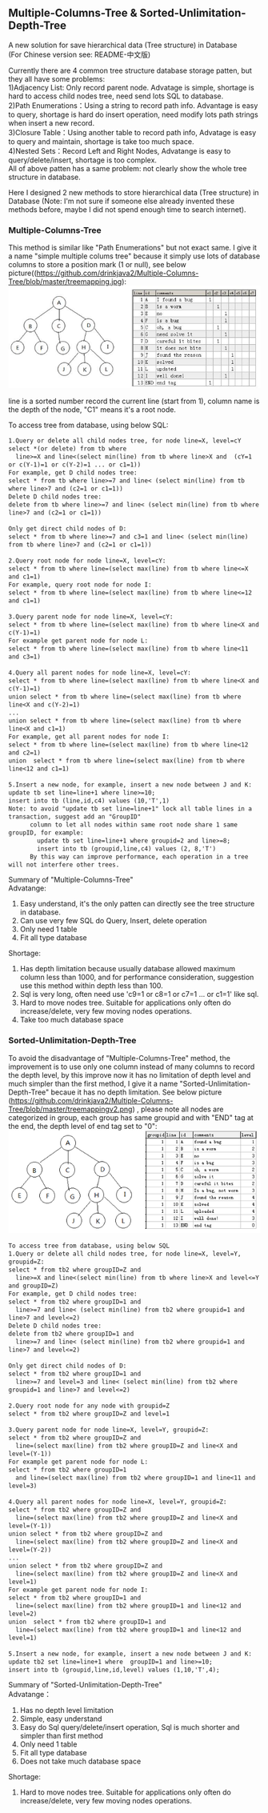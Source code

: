 ## Multiple-Columns-Tree & Sorted-Unlimitation-Depth-Tree
A new solution for save hierarchical data (Tree structure) in Database  
(For Chinese version see: README-中文版)
  
Currently there are 4 common tree structure database storage patten, but they all have some problems:  
1)Adjacency List: Only record parent node. Advatage is simple, shortage is hard to access child nodes tree, need send lots SQL to database.  
2)Path Enumerations：Using a string to record path info. Advantage is easy to query, shortage is hard do insert operation, need modify lots path strings when insert a new record.  
3)Closure Table：Using another table to record path info, Advatage is easy to query and maintain, shortage is take too much space.  
4)Nested Sets：Record Left and Right Nodes, Advatange is easy to query/delete/insert, shortage is too complex.  
All of above patten has a same problem: not clearly show the whole tree structure in database.  

Here I designed 2 new methods to store hierarchical data (Tree structure) in Database (Note: I'm not sure if someone else already invented these methods before, maybe I did not spend enough time to search internet).  

### Multiple-Columns-Tree
This method is similar like "Path Enumerations" but not exact same. I give it a name "simple multiple colums tree" because it simply use lots of database columns to store a position mark (1 or null), see below picture((https://github.com/drinkjava2/Multiple-Columns-Tree/blob/master/treemapping.jpg):
![image](treemapping.jpg)

line is a sorted number record the current line (start from 1), column name is the depth of the node, "C1" means it's a root node.

To access tree from database,  using below SQL:
```
1.Query or delete all child nodes tree, for node line=X, level=cY
select *(or delete) from tb where 
  line>=X and line<(select min(line) from tb where line>X and  (cY=1 or c(Y-1)=1 or c(Y-2)=1 ... or c1=1))
For example, get D child nodes tree:
select * from tb where line>=7 and line< (select min(line) from tb where line>7 and (c2=1 or c1=1)) 
Delete D child nodes tree:
delete from tb where line>=7 and line< (select min(line) from tb where line>7 and (c2=1 or c1=1)) 

Only get direct child nodes of D:
select * from tb where line>=7 and c3=1 and line< (select min(line) from tb where line>7 and (c2=1 or c1=1)) 

2.Query root node for node line=X, level=cY:
select * from tb where line=(select max(line) from tb where line<=X and c1=1)
For example, query root node for node I:
select * from tb where line=(select max(line) from tb where line<=12 and c1=1) 

3.Query parent node for node line=X, level=cY:
select * from tb where line=(select max(line) from tb where line<X and c(Y-1)=1)
For example get parent node for node L:
select * from tb where line=(select max(line) from tb where line<11 and c3=1) 

4.Query all parent nodes for node line=X, level=cY:
select * from tb where line=(select max(line) from tb where line<X and c(Y-1)=1)
union select * from tb where line=(select max(line) from tb where line<X and c(Y-2)=1)
...
union select * from tb where line=(select max(line) from tb where line<X and c1=1)
For example, get all parent nodes for node I:
select * from tb where line=(select max(line) from tb where line<12 and c2=1)
union  select * from tb where line=(select max(line) from tb where line<12 and c1=1) 
 
5.Insert a new node, for example, insert a new node between J and K:
update tb set line=line+1 where line>=10;
insert into tb (line,id,c4) values (10,'T',1)
Note: to avoid "update tb set line=line+1" lock all table lines in a transaction, suggest add an "GroupID" 
      column to let all nodes within same root node share 1 same groupID, for example:
        update tb set line=line+1 where groupid=2 and line>=8;
        insert into tb (groupid,line,c4) values (2, 8,'T')
      By this way can improve performance, each operation in a tree will not interfere other trees.

```
Summary of "Multiple-Columns-Tree"  
Advatange:  
1. Easy understand, it's the only patten can directly see the tree structure in database.  
2. Can use very few SQL do Query, Insert, delete operation  
3. Only need 1 table  
4. Fit all type database  

Shortage:  
1. Has depth limitation because usually database allowed maximum column less than 1000, and for performance consideration, suggestion use this method within depth less than 100.  
2. Sql is very long, often need use 'c9=1 or c8=1  or c7=1 ... or c1=1'  like sql.  
3. Hard to move nodes tree. Suitable for applications only often do increase/delete, very few moving nodes operations.
4. Take too much database space  


### Sorted-Unlimitation-Depth-Tree
To avoid the disadvantage of "Multiple-Columns-Tree" method, the improvement is to use only one column instead of many columns to record the depth level, by this improve now it has no limitation of depth level and much simpler than the first method, I give it a name "Sorted-Unlimitation-Depth-Tree" becaue it has no depth limitation.  See below picture
(https://github.com/drinkjava2/Multiple-Columns-Tree/blob/master/treemappingv2.png) , please note all nodes are categorized in group, each group has same groupid and with "END" tag at the end, the depth level of end tag set to "0":  
![image](treemappingv2.png)
```
To access tree from database, using below SQL
1.Query or delete all child nodes tree, for node line=X, level=Y, groupid=Z:
select * from tb2 where groupID=Z and 
  line>=X and line<(select min(line) from tb where line>X and level<=Y and groupID=Z)
For example, get D child nodes tree:
select * from tb2 where groupID=1 and 
  line>=7 and line< (select min(line) from tb2 where groupid=1 and line>7 and level<=2)
Delete D child nodes tree:
delete from tb2 where groupID=1 and 
  line>=7 and line< (select min(line) from tb2 where groupid=1 and line>7 and level<=2)

Only get direct child nodes of D:
select * from tb2 where groupID=1 and 
  line>=7 and level=3 and line< (select min(line) from tb2 where groupid=1 and line>7 and level<=2) 

2.Query root node for any node with groupid=Z
select * from tb2 where groupID=Z and level=1 

3.Query parent node for node line=X, level=Y, groupid=Z:
select * from tb2 where groupID=Z and 
  line=(select max(line) from tb2 where groupID=Z and line<X and level=(Y-1))
For example get parent node for node L:
select * from tb2 where groupID=1 
  and line=(select max(line) from tb2 where groupID=1 and line<11 and level=3) 

4.Query all parent nodes for node line=X, level=Y, groupid=Z:
select * from tb2 where groupID=Z and 
  line=(select max(line) from tb2 where groupID=Z and line<X and level=(Y-1))
union select * from tb2 where groupID=Z and 
  line=(select max(line) from tb2 where groupID=Z and line<X and level=(Y-2))
...
union select * from tb2 where groupID=Z and 
  line=(select max(line) from tb2 where groupID=Z and line<X and level=1)
For example get parent node for node I:
select * from tb2 where groupID=1 and 
  line=(select max(line) from tb2 where groupID=1 and line<12 and level=2)
union  select * from tb2 where groupID=1 and 
  line=(select max(line) from tb2 where groupID=1 and line<12 and level=1)

5.Insert a new node, for example, insert a new node between J and K:
update tb2 set line=line+1 where  groupID=1 and line>=10;
insert into tb (groupid,line,id,level) values (1,10,'T',4);
```

Summary of "Sorted-Unlimitation-Depth-Tree"   
Advatange：  
1. Has no depth level limitation  
2. Simple, easy understand  
3. Easy do Sql query/delete/insert operation, Sql is much shorter and simpler than first method  
4. Only need 1 table  
5. Fit all type database  
6. Does not take much database space  

Shortage:  
1. Hard to move nodes tree. Suitable for applications only often do increase/delete, very few moving nodes operations.  
